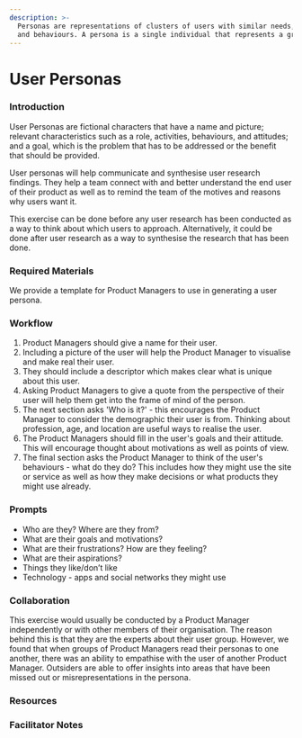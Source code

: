 ```yaml
---
description: >-
  Personas are representations of clusters of users with similar needs, goals,
  and behaviours. A persona is a single individual that represents a group.
---
```


# User Personas

### Introduction

User Personas are fictional characters that have a name and picture; relevant characteristics such as a role, activities, behaviours, and attitudes; and a goal, which is the problem that has to be addressed or the benefit that should be provided.

User personas will help communicate and synthesise user research findings. They help a team connect with and better understand the end user of their product as well as to remind the team of the motives and reasons why users want it.

This exercise can be done before any user research has been conducted as a way to think about which users to approach. Alternatively, it could be done after user research as a way to synthesise the research that has been done.

### Required Materials

We provide a template for Product Managers to use in generating a user persona.

### Workflow

1. Product Managers should give a name for their user.
2. Including a picture of the user will help the Product Manager to visualise and make real their user.
3. They should include a descriptor which makes clear what is unique about this user.
4. Asking Product Managers to give a quote from the perspective of their user will help them get into the frame of mind of the person.
5. The next section asks 'Who is it?' - this encourages the Product Manager to consider the demographic their user is from. Thinking about profession, age, and location are useful ways to realise the user.
6. The Product Managers should fill in the user's goals and their attitude. This will encourage thought about motivations as well as points of view.
7. The final section asks the Product Manager to think of the user's behaviours - what do they do? This includes how they might use the site or service as well as how they make decisions or what products they might use already.

### Prompts

- Who are they? Where are they from?
- What are their goals and motivations?
- What are their frustrations? How are they feeling?
- What are their aspirations?
- Things they like/don’t like
- Technology - apps and social networks they might use

### Collaboration

This exercise would usually be conducted by a Product Manager independently or with other members of their organisation. The reason behind this is that they are the experts about their user group. However, we found that when groups of Product Managers read their personas to one another, there was an ability to empathise with the user of another Product Manager. Outsiders are able to offer insights into areas that have been missed out or misrepresentations in the persona.

### Resources

### Facilitator Notes
